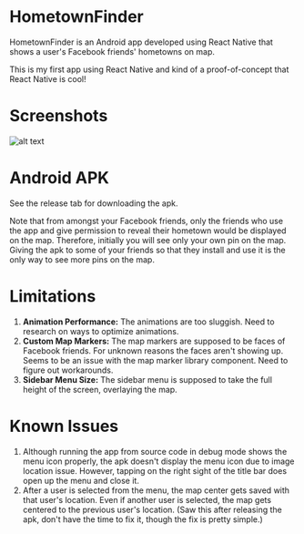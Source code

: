 # HometownFinder
HometownFinder is an Android app developed using React Native that shows a user's Facebook friends' hometowns on map.

This is my first app using React Native and kind of a proof-of-concept that React Native is cool!

# Screenshots

![alt text](https://farm2.staticflickr.com/1547/24853917320_4c758a4c6f_c.jpg "Screenshots")

# Android APK

See the release tab for downloading the apk.

Note that from amongst your Facebook friends, only the friends who use the app and give permission to reveal their hometown would be displayed on the map. Therefore, initially you will see only your own pin on the map. Giving the apk to some of your friends so that they install and use it is the only way to see more pins on the map.

# Limitations

1. **Animation Performance:** The animations are too sluggish. Need to research on ways to optimize animations.
2. **Custom Map Markers:** The map markers are supposed to be faces of Facebook friends. For unknown reasons the faces aren't showing up. Seems to be an issue with the map marker library component. Need to figure out workarounds.
3. **Sidebar Menu Size:** The sidebar menu is supposed to take the full height of the screen, overlaying the map.

# Known Issues

1. Although running the app from source code in debug mode shows the menu icon properly, the apk doesn't display the menu icon due to image location issue. However, tapping on the right sight of the title bar does open up the menu and close it.
2. After a user is selected from the menu, the map center gets saved with that user's location. Even if another user is selected, the map gets centered to the previous user's location. (Saw this after releasing the apk, don't have the time to fix it, though the fix is pretty simple.)
